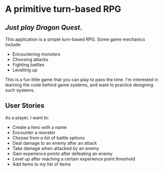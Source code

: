 # A primitive turn-based RPG
## *Just play Dragon Quest.*

This application is a simple turn-based RPG. Some game mechanics include:
- Encountering monsters
- Choosing attacks
- Fighting battles
- Levelling up

This is a fun little game that you can play to pass the time. I'm interested in learning the code behind
game systems, and want to practice designing such systems.

## User Stories

As a player, I want to:
- Create a hero with a name
- Encounter a monster
- Choose from a list of battle options
- Deal damage to an enemy after an attack
- Take damage when attacked by an enemy
- Gain experience points after defeating an enemy
- Level up after reaching a certain experience point threshold
- Add items to my list of items
